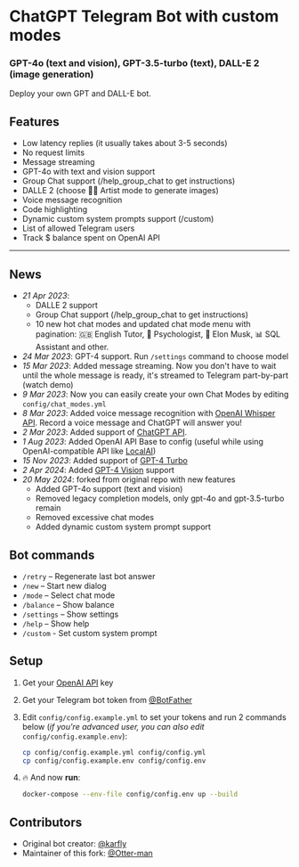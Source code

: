 # ChatGPT Telegram Bot with custom modes
### GPT-4o (text and vision),  GPT-3.5-turbo (text), DALL-E 2 (image generation)

Deploy your own GPT and DALL-E bot.

## Features
- Low latency replies (it usually takes about 3-5 seconds)
- No request limits
- Message streaming
- GPT-4o with text and vision support
- Group Chat support (/help_group_chat to get instructions)
- DALLE 2 (choose 👩‍🎨 Artist mode to generate images)
- Voice message recognition
- Code highlighting
- Dynamic custom system prompts support (/custom) 
- List of allowed Telegram users
- Track $ balance spent on OpenAI API

---

## News
- *21 Apr 2023*:
    - DALLE 2 support
    - Group Chat support (/help_group_chat to get instructions)
    - 10 new hot chat modes and updated chat mode menu with pagination: 🇬🇧 English Tutor, 🧠 Psychologist, 🚀 Elon Musk, 📊 SQL Assistant and other.
- *24 Mar 2023*: GPT-4 support. Run `/settings` command to choose model
- *15 Mar 2023*: Added message streaming. Now you don't have to wait until the whole message is ready, it's streamed to Telegram part-by-part (watch demo)
- *9 Mar 2023*: Now you can easily create your own Chat Modes by editing `config/chat_modes.yml`
- *8 Mar 2023*: Added voice message recognition with [OpenAI Whisper API](https://openai.com/blog/introducing-chatgpt-and-whisper-apis). Record a voice message and ChatGPT will answer you!
- *2 Mar 2023*: Added support of [ChatGPT API](https://platform.openai.com/docs/guides/chat/introduction).
- *1 Aug 2023*: Added OpenAI API Base to config (useful while using OpenAI-compatible API like [LocalAI](https://github.com/go-skynet/LocalAI))
- *15 Nov 2023*: Added support of [GPT-4 Turbo](https://help.openai.com/en/articles/8555510-gpt-4-turbo)
- *2 Apr 2024*: Added [GPT-4 Vision](https://platform.openai.com/docs/guides/vision) support
- *20 May 2024*: forked from original repo with new features
  - Added GPT-4o support (text and vision)
  - Removed legacy completion models, only gpt-4o and gpt-3.5-turbo remain
  - Removed excessive chat modes
  - Added dynamic custom system prompt support

## Bot commands
- `/retry` – Regenerate last bot answer
- `/new` – Start new dialog
- `/mode` – Select chat mode
- `/balance` – Show balance
- `/settings` – Show settings
- `/help` – Show help
- `/custom` - Set custom system prompt

## Setup
1. Get your [OpenAI API](https://platform.openai.com/api-keys) key

2. Get your Telegram bot token from [@BotFather](https://t.me/BotFather)

3. Edit `config/config.example.yml` to set your tokens and run 2 commands below (*if you're advanced user, you can also edit* `config/config.example.env`):
    ```bash
    cp config/config.example.yml config/config.yml
    cp config/config.example.env config/config.env
    ```

4. 🔥 And now **run**:
    ```bash
    docker-compose --env-file config/config.env up --build
    ```

## Contributors
- Original bot creator: [@karfly](https://github.com/karfly)
- Maintainer of this fork: [@Otter-man](https://github.com/Otter-man)
